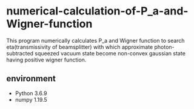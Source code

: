 # numerical-calculation-of-P_a-and-Wigner-function
This program numerically calculates P_a and Wigner function to search eta(transmissivity of beamsplitter) with which approximate photon-subtracted squeezed vacuum state become non-convex gaussian state having positive wigner function.

## environment
- Python 3.6.9
- numpy 1.19.5
